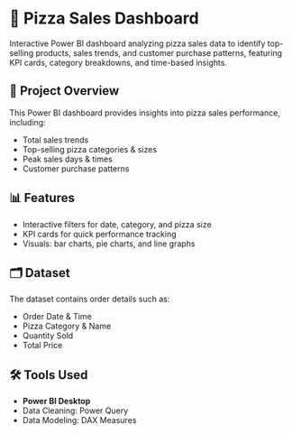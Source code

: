 # 🍕 Pizza Sales Dashboard 
Interactive Power BI dashboard analyzing pizza sales data to identify top-selling products, sales trends, and customer purchase patterns, featuring KPI cards, category breakdowns, and time-based insights.

## 📌 Project Overview
This Power BI dashboard provides insights into pizza sales performance, including:
- Total sales trends
- Top-selling pizza categories & sizes
- Peak sales days & times
- Customer purchase patterns

## 📊 Features
- Interactive filters for date, category, and pizza size
- KPI cards for quick performance tracking
- Visuals: bar charts, pie charts, and line graphs

## 🗂 Dataset
The dataset contains order details such as:
- Order Date & Time
- Pizza Category & Name
- Quantity Sold
- Total Price

## 🛠 Tools Used
- **Power BI Desktop**
- Data Cleaning: Power Query
- Data Modeling: DAX Measures

